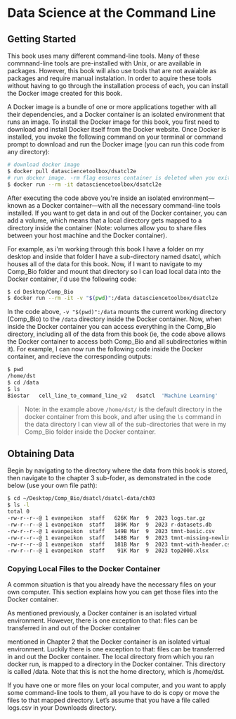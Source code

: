 # Data Science at the Command Line

## Getting Started
This book uses many different command-line tools. Many of these commnand-line tools are pre-installed with Unix, or are available in packages. However, this book will also use tools that are not avaiable as packages and require manual instalation. In order to aquire these tools without having to go through the installation process of each, you can install the Docker image created for this book. 

A Docker image is a bundle of one or more applications together with all their dependencies, and a Docker container is an isolated environment that runs an image. To install the Docker image for this book, you first need to download and install Docker itself from the Docker website. Once Docker is installed, you invoke the following command on your terminal or command prompt to download and run the Docker image (you can run this code from any directory):

```bash
# download docker image
$ docker pull datasciencetoolbox/dsatcl2e
# run docker image. -rm flag ensures container is deleted when you exit (no leftover state). Exit container with Ctrl+D
$ docker run --rm -it datasciencetoolbox/dsatcl2e
```

After executing the code above you're inside an isolated environment—known as a Docker container—with all the necessary command-line tools installed. If you want to get data in and out of the Docker container, you can add a volume, which means that a local directory gets mapped to a directory inside the container (Note: volumes allow you to share files between your host machine and the Docker container). 

For example, as i'm working through this book I have a folder on my desktop and inside that folder I have a sub-directory named dsatcl, which houses all of the data for this book. Now, if I want to navigate to my Comp_Bio folder and mount that directory so I can load local data into the Docker container, i'd use the following code:

```bash
$ cd Desktop/Comp_Bio
$ docker run --rm -it -v "$(pwd)":/data datasciencetoolbox/dsatcl2e
```

In the code above, ```-v "$(pwd)":/data``` mounts the current working directory (Comp_Bio) to the ```/data``` directory inside the Docker container. Now, when inside the Docker container you can access everything in the Comp_Bio directory, including all of the data from this book (ie, the code above allows the Docker container to access both Comp_Bio and all subdirectories within it). For example, I can now run the following code inside the Docker container, and recieve the corresponding outputs:

```bash
$ pwd
/home/dst
$ cd /data
$ ls
Biostar   cell_line_to_command_line_v2   dsatcl  'Machine Learning'
```

> Note: in the example above ```/home/dst/``` is the default directory in the docker container from this book, and after using the ```ls``` command in the data directory I can view all of the sub-directories that were in my Comp_Bio folder inside the Docker container. 
 
## Obtaining Data
Begin by navigating to the directory where the data from this book is stored, then navigate to the chapter 3 sub-foder, as demonstrated in the code below (use your own file path):

```bash
$ cd ~/Desktop/Comp_Bio/dsatcl/dsatcl-data/ch03
$ ls -l
total 0
-rw-r--r--@ 1 evanpeikon  staff   626K Mar  9  2023 logs.tar.gz
-rw-r--r--@ 1 evanpeikon  staff   189K Mar  9  2023 r-datasets.db
-rw-r--r--@ 1 evanpeikon  staff   149B Mar  9  2023 tmnt-basic.csv
-rw-r--r--@ 1 evanpeikon  staff   148B Mar  9  2023 tmnt-missing-newline.csv
-rw-r--r--@ 1 evanpeikon  staff   181B Mar  9  2023 tmnt-with-header.csv
-rw-r--r--@ 1 evanpeikon  staff    91K Mar  9  2023 top2000.xlsx
```

### Copying Local Files to the Docker Container
A common situation is that you already have the necessary files on your own computer. This section explains how you can get those files into the Docker container.

As mentioned previously, a Docker container is an isolated virtual environment. However, there is one exception to that: files can be transferred in and out of the Docker container

 mentioned in Chapter 2 that the Docker container is an isolated virtual environment. Luckily there is one exception to that: files can be transferred in and out the Docker container. The local directory from which you ran docker run, is mapped to a directory in the Docker container. This directory is called /data. Note that this is not the home directory, which is /home/dst.

If you have one or more files on your local computer, and you want to apply some command-line tools to them, all you have to do is copy or move the files to that mapped directory. Let’s assume that you have a file called logs.csv in your Downloads directory.



